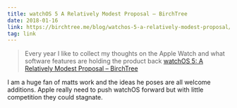 ```yaml
---
title: watchOS 5 A Relatively Modest Proposal – BirchTree
date: 2018-01-16
link: https://birchtree.me/blog/watchos-5-a-relatively-modest-proposal/
tag: link
---
```

> Every year I like to collect my thoughts on the Apple Watch and what software features are holding the product back
[watchOS 5: A Relatively Modest Proposal – BirchTree](https://birchtree.me/blog/watchos-5-a-relatively-modest-proposal/)

I am a huge fan of matts work and the ideas he poses are all welcome additions. Apple really need to push watchOS forward but with little competition they could stagnate.

